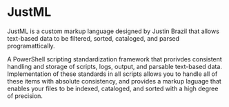# JustML

JustML is a custom markup language designed by Justin Brazil that allows text-based data to be filtered, sorted, cataloged, and parsed programattically.

A PowerShell scripting standardization framework that prorivdes consistent handling and storage of scripts, logs, output, and parsable text-based data.  Implementation of these standards in all scripts allows you to handle all of these items with absolute consistency, and provides a markup laguage that enables your files to be indexed, cataloged, and sorted with a high degree of precision.
